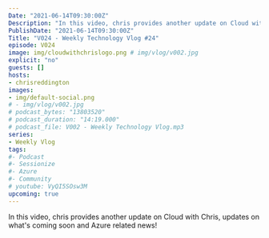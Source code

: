 ```yaml
---
Date: "2021-06-14T09:30:00Z"
Description: "In this video, chris provides another update on Cloud with Chris, updates on what's coming soon and Azure related news!"
PublishDate: "2021-06-14T09:30:00Z"
Title: "V024 - Weekly Technology Vlog #24"
episode: V024
image: img/cloudwithchrislogo.png # img/vlog/v002.jpg
explicit: "no"
guests: []
hosts:
- chrisreddington
images:
- img/default-social.png
# - img/vlog/v002.jpg
# podcast_bytes: "13803520"
# podcast_duration: "14:19.000"
# podcast_file: V002 - Weekly Technology Vlog.mp3
series:
- Weekly Vlog
tags:
#- Podcast
#- Sessionize
#- Azure
#- Community
# youtube: VyQI5SOsw3M
upcoming: true
---
```

In this video, chris provides another update on Cloud with Chris, updates on what's coming soon and Azure related news!